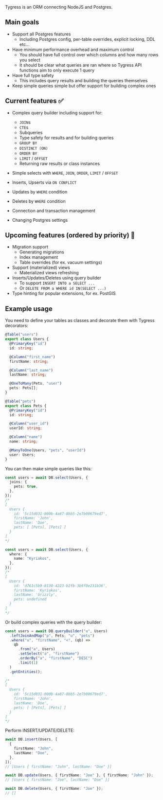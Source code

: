 Tygress is an ORM connecting NodeJS and Postgres.

## Main goals

- Support all Postgres features
  - Including Postgres config, per-table overrides, explicit locking, DDL etc...
- Have minimum performance overhead and maximum control
  - You should have full control over which columns and how many rows you select
  - It should be clear what queries are ran where so Tygress API functions aim to only execute 1 query
- Have full type safety
  - This includes query results and building the queries themselves
- Keep simple queries simple but offer support for building complex ones

## Current features ✅

- Complex query builder including support for:

  - `JOIN`s
  - `CTE`s
  - Subqueries
  - Type safety for results and for building queries
  - `GROUP BY`
  - `DISTINCT (ON)`
  - `ORDER BY`
  - `LIMIT` / `OFFSET`
  - Returning raw results or class instances

- Simple selects with `WHERE`, `JOIN`, `ORDER`, `LIMIT` / `OFFSET`
- Inserts, Upserts via `ON CONFLICT`
- Updates by `WHERE` condition
- Deletes by `WHERE` condition
- Connection and transaction management
- Changing Postgres settings

## Upcoming features (ordered by priority) 🚧

- Migration support
  - Generating migrations
  - Index management
  - Table overrides (for ex. vacuum settings)
- Support (materialized) views
  - Materialized views refreshing
- Inserts/Updates/Deletes using query builder
  - To support `INSERT INTO a SELECT ...`
  - Or `DELETE FROM a WHERE id IN(SELECT ...)`
- Type hinting for popular extensions, for ex. PostGIS

## Example usage

You need to define your tables as classes and decorate them with Tygress decorators:

```typescript
@Table("users")
export class Users {
  @PrimaryKey("id")
  id: string;

  @Column("first_name")
  firstName: string;

  @Column("last_name")
  lastName: string;

  @OneToMany(Pets, "user")
  pets: Pets[];
}

@Table("pets")
export class Pets {
  @PrimaryKey("id")
  id: string;

  @Column("user_id")
  userId: string;

  @Column("name")
  name: string;

  @ManyToOne(Users, "pets", "userId")
  user: Users;
}
```

You can then make simple queries like this:

```typescript
const users = await DB.select(Users, {
  joins: {
    pets: true,
  },
});
/*
[
  Users {
    id: '5c15d031-000b-4a87-8bb5-2e7b00679ed7',
    firstName: 'John',
    lastName: 'Doe',
    pets: [ [Pets], [Pets] ]
  }
]
*/

const users = await DB.select(Users, {
  where: {
    name: "Kyriakos",
  },
});
/*
[
  Users {
    id: 'd761c5b9-8130-4223-b2fb-3b9f0e231b36',
    firstName: 'Kyriakos',
    lastName: 'Grizzly',
    pets: undefined
  }
]
*/
```

Or build complex queries with the query builder:

```typescript
const users = await DB.queryBuilder("u", Users)
  .leftJoinAndMap("p", Pets, "u", "pets")
  .where("u", "firstName", "<", (qb) =>
    qb
      .from("a", Users)
      .setSelect("a", "firstName")
      .orderBy("a", "firstName", "DESC")
      .limit(1)
  )
  .getEntities();

/*
[
  Users {
    id: '5c15d031-000b-4a87-8bb5-2e7b00679ed7',
    firstName: 'John',
    lastName: 'Doe',
    pets: [ [Pets], [Pets] ]
  }
]
*/
```

Perform INSERT/UPDATE/DELETE:

```typescript
await DB.insert(Users, [
  {
    firstName: "John",
    lastName: "Doe",
  },
]);
// [Users { firstName: "John", lastName: "Doe" }]

await DB.update(Users, { firstName: "Joe" }, { firstName: "John" });
// [Users { firstName: "Joe", lastName: "Doe" }]

await DB.delete(Users, { firstName: "Joe" });
// []
```
